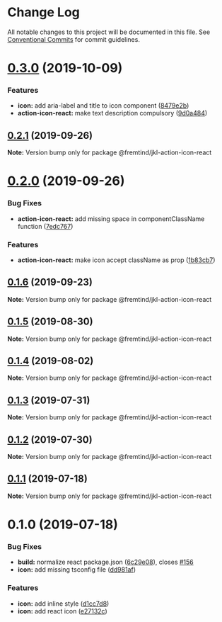# Change Log

All notable changes to this project will be documented in this file.
See [Conventional Commits](https://conventionalcommits.org) for commit guidelines.

# [0.3.0](https://github.com/fremtind/jokul/compare/@fremtind/jkl-action-icon-react@0.2.1...@fremtind/jkl-action-icon-react@0.3.0) (2019-10-09)

### Features

-   **icon:** add aria-label and title to icon component ([8479e2b](https://github.com/fremtind/jokul/commit/8479e2b))
-   **action-icon-react:** make text description compulsory ([9d0a484](https://github.com/fremtind/jokul/commit/9d0a484))

## [0.2.1](https://github.com/fremtind/jokul/compare/@fremtind/jkl-action-icon-react@0.2.0...@fremtind/jkl-action-icon-react@0.2.1) (2019-09-26)

**Note:** Version bump only for package @fremtind/jkl-action-icon-react

# [0.2.0](https://github.com/fremtind/jokul/compare/@fremtind/jkl-action-icon-react@0.1.6...@fremtind/jkl-action-icon-react@0.2.0) (2019-09-26)

### Bug Fixes

-   **action-icon-react:** add missing space in componentClassName function ([7edc767](https://github.com/fremtind/jokul/commit/7edc767))

### Features

-   **action-icon-react:** make icon accept className as prop ([1b83cb7](https://github.com/fremtind/jokul/commit/1b83cb7))

## [0.1.6](https://github.com/fremtind/jokul/compare/@fremtind/jkl-action-icon-react@0.1.5...@fremtind/jkl-action-icon-react@0.1.6) (2019-09-23)

**Note:** Version bump only for package @fremtind/jkl-action-icon-react

## [0.1.5](https://github.com/fremtind/jokul/compare/@fremtind/jkl-action-icon-react@0.1.4...@fremtind/jkl-action-icon-react@0.1.5) (2019-08-30)

**Note:** Version bump only for package @fremtind/jkl-action-icon-react

## [0.1.4](https://github.com/fremtind/jokul/compare/@fremtind/jkl-action-icon-react@0.1.3...@fremtind/jkl-action-icon-react@0.1.4) (2019-08-02)

**Note:** Version bump only for package @fremtind/jkl-action-icon-react

## [0.1.3](https://github.com/fremtind/jokul/compare/@fremtind/jkl-action-icon-react@0.1.2...@fremtind/jkl-action-icon-react@0.1.3) (2019-07-31)

**Note:** Version bump only for package @fremtind/jkl-action-icon-react

## [0.1.2](https://github.com/fremtind/jokul/compare/@fremtind/jkl-action-icon-react@0.1.1...@fremtind/jkl-action-icon-react@0.1.2) (2019-07-30)

**Note:** Version bump only for package @fremtind/jkl-action-icon-react

## [0.1.1](https://github.com/fremtind/jokul/compare/@fremtind/jkl-action-icon-react@0.1.0...@fremtind/jkl-action-icon-react@0.1.1) (2019-07-18)

**Note:** Version bump only for package @fremtind/jkl-action-icon-react

# 0.1.0 (2019-07-18)

### Bug Fixes

-   **build:** normalize react package.json ([6c29e08](https://github.com/fremtind/jokul/commit/6c29e08)), closes [#156](https://github.com/fremtind/jokul/issues/156)
-   **icon:** add missing tsconfig file ([dd981af](https://github.com/fremtind/jokul/commit/dd981af))

### Features

-   **icon:** add inline style ([d1cc7d8](https://github.com/fremtind/jokul/commit/d1cc7d8))
-   **icon:** add react icon ([e27132c](https://github.com/fremtind/jokul/commit/e27132c))
